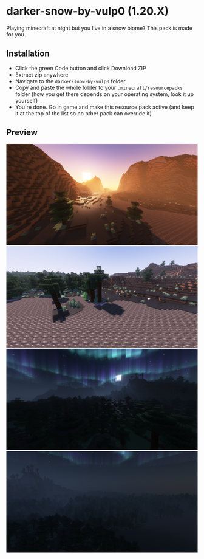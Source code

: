 # darker-snow-by-vulp0 (1.20.X)
Playing minecraft at night but you live in a snow biome? This pack is made for you.

## Installation
- Click the green Code button and click Download ZIP
- Extract zip anywhere
- Navigate to the ```darker-snow-by-vulp0``` folder
- Copy and paste the whole folder to your ```.minecraft/resourcepacks``` folder (how you get there depends on your operating system, look it up yourself)
- You're done. Go in game and make this resource pack active (and keep it at the top of the list so no other pack can override it)

## Preview
![Early in the morning](morning.png)
![Ice and snow during the day](day.png)
![Forest at night](night.png)
![Into the dark](landscape.png)